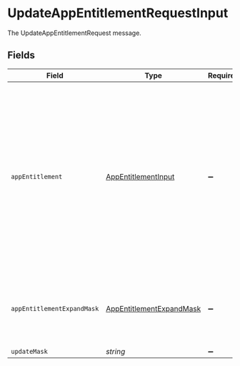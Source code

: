 # UpdateAppEntitlementRequestInput

The UpdateAppEntitlementRequest message.


## Fields

| Field                                                                                                                                                                                                                                                                                                   | Type                                                                                                                                                                                                                                                                                                    | Required                                                                                                                                                                                                                                                                                                | Description                                                                                                                                                                                                                                                                                             |
| ------------------------------------------------------------------------------------------------------------------------------------------------------------------------------------------------------------------------------------------------------------------------------------------------------- | ------------------------------------------------------------------------------------------------------------------------------------------------------------------------------------------------------------------------------------------------------------------------------------------------------- | ------------------------------------------------------------------------------------------------------------------------------------------------------------------------------------------------------------------------------------------------------------------------------------------------------- | ------------------------------------------------------------------------------------------------------------------------------------------------------------------------------------------------------------------------------------------------------------------------------------------------------- |
| `appEntitlement`                                                                                                                                                                                                                                                                                        | [AppEntitlementInput](../../models/shared/appentitlementinput.md)                                                                                                                                                                                                                                       | :heavy_minus_sign:                                                                                                                                                                                                                                                                                      |  The app entitlement represents one permission in a downstream App (SAAS) that can be granted. For example, GitHub Read vs GitHub Write.<br/><br/><br/>This message contains a oneof named max_grant_duration. Only a single field of the following list may be set at a time:<br/>  - durationUnset<br/>  - durationGrant<br/> |
| `appEntitlementExpandMask`                                                                                                                                                                                                                                                                              | [AppEntitlementExpandMask](../../models/shared/appentitlementexpandmask.md)                                                                                                                                                                                                                             | :heavy_minus_sign:                                                                                                                                                                                                                                                                                      |  The app entitlement expand mask allows the user to get additonal information when getting responses containing app entitlement views.<br/>                                                                                                                                                             |
| `updateMask`                                                                                                                                                                                                                                                                                            | *string*                                                                                                                                                                                                                                                                                                | :heavy_minus_sign:                                                                                                                                                                                                                                                                                      | N/A                                                                                                                                                                                                                                                                                                     |